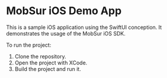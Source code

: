 # MobSur iOS Demo App

This is a sample iOS application using the SwiftUI conception. It demonstrates the usage of the MobSur iOS SDK.

To run the project:

1. Clone the repository.
2. Open the project with XCode.
3. Build the project and run it.

